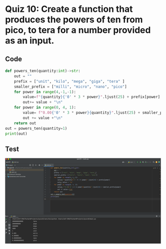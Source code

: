 # Quiz 10: Create a function that produces the powers of ten from pico, to tera for a number provided as an input.

## Code
```.py
def powers_ten(quantity:int)->str:
    out = ""
    prefix = ["unit", "kilo", "mega", "giga", "tera" ]
    smaller_prefix = ["milli", "micro", "nano", "pico"]
    for power in range(4,-1,-1):
        value=f"{quantity}{'0' * 3 * power}".ljust(25) + prefix[power]
        out+= value + "\n"
    for power in range(0, 4, 1):
        value= f"0.00{'0' * 3 * power}{quantity}".ljust(25) + smaller_prefix[power]
        out += value +"\n"
    return out
out = powers_ten(quantity=1)
print(out)
```
## Test
![](Screen%20Shot%202022-10-10%20at%2019.22.08.png)

